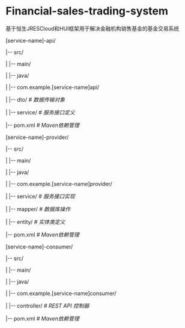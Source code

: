# Financial-sales-trading-system
基于恒生JRESCloud和HUI框架用于解决金融机构销售基金的基金交易系统



[service-name]-api/ 

|-- src/

|   |-- main/ 

|       |-- java/

|           |-- com.example.[service-name]api/

|               |-- dto/               *# 数据传输对象*

|               |-- service/           *# 服务接口定义* 

|-- pom.xml                             *# Maven依赖管理* 



[service-name]-provider/ 

|-- src/

|   |-- main/

|       |-- java/ 

|           |-- com.example.[service-name]provider/

|               |-- service/           *# 服务接口实现* 

|               |-- mapper/        *# 数据库操作* 

|               |-- entity/            *# 实体类定义* 

|-- pom.xml                             *# Maven依赖管理*



 [service-name]-consumer/ 

|-- src/

|   |-- main/

|       |-- java/

|           |-- com.example.[service-name]consumer/

|               |-- controller/        *# REST API 控制器* 

|-- pom.xml                             *# Maven依赖管理*

